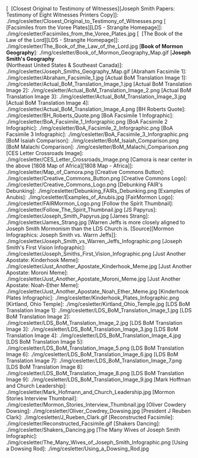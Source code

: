 [&nbsp; [Closest Original to Testimony of Witnesses][Joseph Smith Papers: Testimony of Eight Witnesses Printers Copy]]: ./img/cesletter/Closest_Original_to_Testimony_of_Witnesses.png
[&nbsp; [Facsimiles from the Voree Plates][LDS - Strangite Homepage]]: ./img/cesletter/Facsimiles_from_the_Voree_Plates.jpg
[&nbsp; [The Book of the Law of the Lord][LDS - Strangite Homepage]]: ./img/cesletter/The_Book_of_the_Law_of_the_Lord.jpg
[**Book of Mormon Geography**]: ./img/cesletter/Book_of_Mormon_Geography_Map.gif
[**Joseph Smith's Geography**<br>(Northeast United States & Southeast Canada)]: ./img/cesletter/Joseph_Smiths_Geography_Map.gif
[Abraham Facsimile 1]: ./img/cesletter/Abraham_Facsimile_1.jpg
[Actual BoM Translation Image 1]: ./img/cesletter/Actual_BoM_Translation_Image_1.jpg
[Actual BoM Translation Image 2]: ./img/cesletter/Actual_BoM_Translation_Image_2.png
[Actual BoM Translation Image 3]: ./img/cesletter/Actual_BoM_Translation_Image_3.jpg
[Actual BoM Translation Image 4]: ./img/cesletter/Actual_BoM_Translation_Image_4.png
[BH Roberts Quote]: ./img/cesletter/BH_Roberts_Quote.png
[BoA Facsimile 1 Infographic]: ./img/cesletter/BoA_Facsimile_1_Inforgraphic.png
[BoA Facsimile 2 Infographic]: ./img/cesletter/BoA_Facsimile_2_Inforgraphic.png
[BoA Facsimile 3 Infographic]: ./img/cesletter/BoA_Facsimile_3_Inforgraphic.png
[BoM Isaiah Comparison]: ./img/cesletter/BoM_Isaiah_Comparison.png
[BoM Malachi Comparison]: ./img/cesletter/BoM_Malachi_Comparison.png
[CES Letter Crossroads Image]: ./img/cesletter/CES_Letter_Crossroads_Image.png
[Camora is near center in the above [1808 Map of Africa][1808 Map - Africa]]: ./img/cesletter/Map_of_Camora.png
[Creative Commons Button]: ./img/cesletter/Creative_Commons_Button.png
[Creative Commons Logo]: ./img/cesletter/Creative_Commons_Logo.png
[Debunking FAIR's Debunking]: ./img/cesletter/Debunking_FAIRs_Debunking.png
[Examples of Anubis]: ./img/cesletter/Examples_of_Anubis.jpg
[FairMormon Logo]: ./img/cesletter/FAIRMormon_Logo.png
[Follow the Spirit Thumbnail]: ./img/cesletter/Follow_The_Spirit_Thumbnail.jpg
[JS Papyrus]: ./img/cesletter/Joseph_Smith_Papyrus.jpg
[James Strang]: ./img/cesletter/James_Strang.jpg
[Warren Jeffs is more closely aligned to Joseph Smith Mormonism than the LDS Church is. [Source][Mormon Infographics: Joseph Smith vs. Warrn Jeffs]]: ./img/cesletter/Joseph_Smith_vs_Warren_Jeffs_Infographic.png
[Joseph Smith's First Vision Infographic]: ./img/cesletter/Joseph_Smiths_First_Vision_Infographic.png
[Just Another Apostate: Kinderhook Meme]: ./img/cesletter/Just_Another_Apostate_Kinderhook_Meme.jpg
[Just Another Apostate: Moroni Meme]: ./img/cesletter/Just_Another_Apostate_Moroni_Meme.jpg
[Just Another Apostate: Noah-Ether Meme]: ./img/cesletter/Just_Another_Apostate_Noah_Ether_Meme.jpg
[Kinderhook Plates Infographic]: ./img/cesletter/Kinderhook_Plates_Infographic.png
[Kirtland, Ohio Temple]: ./img/cesletter/Kirtland_Ohio_Temple.jpg
[LDS BoM Translation Image 1]: ./img/cesletter/LDS_BoM_Translation_Image_1.jpg
[LDS BoM Translation Image 2]: ./img/cesletter/LDS_BoM_Translation_Image_2.jpg
[LDS BoM Translation Image 3]: ./img/cesletter/LDS_BoM_Translation_Image_3.jpg
[LDS BoM Translation Image 4]: ./img/cesletter/LDS_BoM_Translation_Image_4.jpg
[LDS BoM Translation Image 5]: ./img/cesletter/LDS_BoM_Translation_Image_5.png
[LDS BoM Translation Image 6]: ./img/cesletter/LDS_BoM_Translation_Image_6.jpg
[LDS BoM Translation Image 7]: ./img/cesletter/LDS_BoM_Translation_Image_7.png
[LDS BoM Translation Image 8]: ./img/cesletter/LDS_BoM_Translation_Image_8.png
[LDS BoM Translation Image 9]: ./img/cesletter/LDS_BoM_Translation_Image_9.jpg
[Mark Hoffman and Church Leadership]: ./img/cesletter/Mark_Hofmann_and_Church_Leadership.jpg
[Mormon Stories Interview Thumbnail]: ./img/cesletter/Mormon_Stories_Interview_Thumbnail.jpg
[Oliver Cowdery Dowsing]: ./img/cesletter/Oliver_Cowdrey_Dowsing.jpg
[President J Reuben Clark]: ./img/cesletter/J_Rueben_Clark.gif
[Reconstructed Facsimile]: ./img/cesletter/Reconstructed_Facsimile.gif
[Shakers Dancing]: ./img/cesletter/Shakers_Dancing.jpg
[The Many Wives of Joseph Smith Infographic]: ./img/cesletter/The_Many_Wives_of_Joseph_Smith_Infographic.png
[Using a Dowsing Rod]: ./img/cesletter/Using_a_Dowsing_Rod.jpg